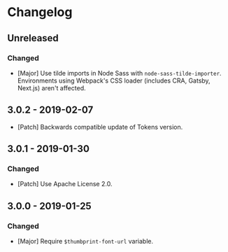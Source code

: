 # Changelog

## Unreleased

### Changed

-   [Major] Use tilde imports in Node Sass with `node-sass-tilde-importer`. Environments using Webpack's CSS loader (includes CRA, Gatsby, Next.js) aren't affected.

## 3.0.2 - 2019-02-07

-   [Patch] Backwards compatible update of Tokens version.

## 3.0.1 - 2019-01-30

### Changed

-   [Patch] Use Apache License 2.0.

## 3.0.0 - 2019-01-25

### Changed

-   [Major] Require `$thumbprint-font-url` variable.
